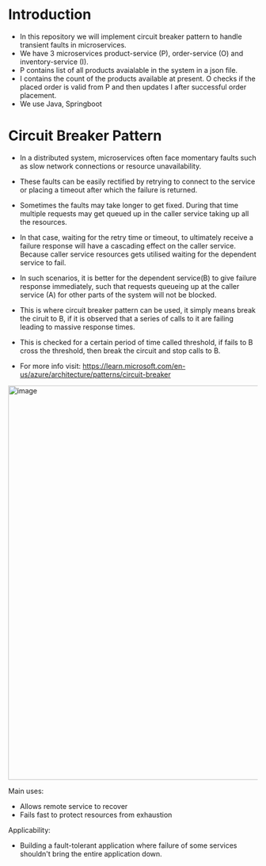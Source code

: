 # Introduction
- In this repository we will implement circuit breaker pattern to handle transient faults in microservices.
- We have 3 microservices product-service (P), order-service (O) and inventory-service (I).
- P contains list of all products avaialable in the system in a json file. 
- I contains the count of the products available at present. O checks if the placed order is valid from P and then updates I after successful order placement.
- We use Java, Springboot

# Circuit Breaker Pattern
- In a distributed system, microservices often face momentary faults such as slow network connections or resource unavailability. 
- These faults can be easily rectified by retrying to connect to the service or placing a timeout after which the failure is returned.

- Sometimes the faults may take longer to get fixed. During that time multiple requests may get queued up in the caller service taking up all the resources. 
- In that case, waiting for the retry time or timeout, to ultimately receive a failure response will have a cascading effect on the caller service. Because caller service 
resources gets utilised waiting for the dependent service to fail. 

- In such scenarios, it is better for the dependent service(B) to give failure response immediately, 
such that requests queueing up at the caller service (A) for other parts of the system will not be blocked.

- This is where circuit breaker pattern can be used, it simply means break the ciruit to B, if it is observed that a series of calls to it are failing leading to massive response times. 
- This is checked for a certain period of time called threshold, if fails to B cross the threshold, then break the circuit and stop calls to B. 
- For more info visit: https://learn.microsoft.com/en-us/azure/architecture/patterns/circuit-breaker

 <img width="797" alt="image" src="https://github.com/vivek-alladi/circuit-breaker-pattern/assets/38089262/c9ea0b1d-dfe9-4e26-9574-b9cfcae6e7ad">

Main uses:
- Allows remote service to recover
- Fails fast to protect resources from exhaustion

Applicability:
- Building a fault-tolerant application where failure of some services shouldn't bring the entire application down.

